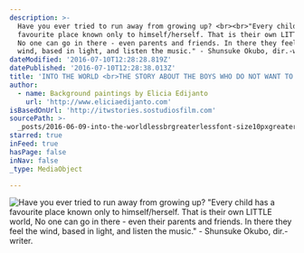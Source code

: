 ```yaml
---
description: >-
  Have you ever tried to run away from growing up? <br><br>"Every child has a
  favourite place known only to himself/herself. That is their own LITTLE world,
  No one can go in there - even parents and friends. In there they feel the
  wind, based in light, and listen the music." - Shunsuke Okubo, dir.-writer.
dateModified: '2016-07-10T12:28:28.819Z'
datePublished: '2016-07-10T12:28:38.013Z'
title: 'INTO THE WORLD <br>THE STORY ABOUT THE BOYS WHO DO NOT WANT TO GROW UP. '
author:
  - name: Background paintings by Elicia Edijanto
    url: 'http://www.eliciaedijanto.com'
isBasedOnUrl: 'http://itwstories.sostudiosfilm.com'
sourcePath: >-
  _posts/2016-06-09-into-the-worldlessbrgreaterlessfont-size10pxgreaterthe-story-about-the-boys.md
starred: true
inFeed: true
hasPage: false
inNav: false
_type: MediaObject

---
```

![Have you ever tried to run away from growing up?<br><br>"Every child has a favourite place known only to himself/herself. That is their own LITTLE world, No one can go in there - even their parents and friends. In there they feel the wind, based in light, and listen the music." - Shunsuke Okubo, dir.-writer. ](https://the-grid-user-content.s3-us-west-2.amazonaws.com/99db2d44-9164-425a-a20b-11d3e93e8d11.jpg)